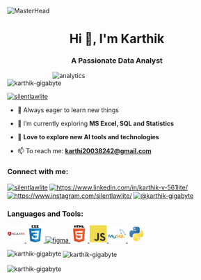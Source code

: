 ![MasterHead](https://iili.io/JU1Yhg4.gif)
<h1 align="center">Hi 👋, I'm Karthik</h1>
<h3 align="center">A Passionate Data Analyst</h3>
<img align="right" alt="analytics" width="400"  src="https://iili.io/JU1Fk74.gif">


<p align="left"> <img src="https://komarev.com/ghpvc/?username=karthik-gigabyte&label=Profile%20views&color=0e75b6&style=flat" alt="karthik-gigabyte" /> </p>

<p align="left"> <a href="https://twitter.com/silentlawlite" target="blank"><img src="https://img.shields.io/twitter/follow/silentlawlite?logo=twitter&style=for-the-badge" alt="silentlawlite" /></a> </p>

- 🙌 Always eager to learn new things
  
- 🌱 I’m currently exploring **MS Excel, SQL and Statistics**

- 💖 **Love to explore new AI tools and technologies**

- 📫 To reach me: **karthi20038242@gmail.com**

<h3 align="left">Connect with me:</h3>
<p align="left">
<a href="https://twitter.com/silentlawlite" target="blank"><img align="center" src="https://raw.githubusercontent.com/rahuldkjain/github-profile-readme-generator/master/src/images/icons/Social/twitter.svg" alt="silentlawlite" height="30" width="40" /></a>
<a href="https://linkedin.com/in/https://www.linkedin.com/in/karthik-v-561lite/" target="blank"><img align="center" src="https://raw.githubusercontent.com/rahuldkjain/github-profile-readme-generator/master/src/images/icons/Social/linked-in-alt.svg" alt="https://www.linkedin.com/in/karthik-v-561lite/" height="30" width="40" /></a>
<a href="https://instagram.com/https://www.instagram.com/silentlawlite/" target="blank"><img align="center" src="https://raw.githubusercontent.com/rahuldkjain/github-profile-readme-generator/master/src/images/icons/Social/instagram.svg" alt="https://www.instagram.com/silentlawlite/" height="30" width="40" /></a>
<a href="https://medium.com/@karthik-gigabyte" target="blank"><img align="center" src="https://iili.io/JU1hpG2.png" alt="@karthik-gigabyte" height="40" width="40" /></a>
</p>

<h3 align="left">Languages and Tools:</h3>
<p align="left"> <a href="https://angular.io" target="_blank" rel="noreferrer"> <img src="https://raw.githubusercontent.com/devicons/devicon/master/icons/angularjs/angularjs-original-wordmark.svg" alt="angularjs" width="40" height="40"/> </a> <a href="https://www.w3schools.com/css/" target="_blank" rel="noreferrer"> <img src="https://raw.githubusercontent.com/devicons/devicon/master/icons/css3/css3-original-wordmark.svg" alt="css3" width="40" height="40"/> </a> <a href="https://www.figma.com/" target="_blank" rel="noreferrer"> <img src="https://www.vectorlogo.zone/logos/figma/figma-icon.svg" alt="figma" width="40" height="40"/> </a> <a href="https://www.w3.org/html/" target="_blank" rel="noreferrer"> <img src="https://raw.githubusercontent.com/devicons/devicon/master/icons/html5/html5-original-wordmark.svg" alt="html5" width="40" height="40"/> </a> <a href="https://developer.mozilla.org/en-US/docs/Web/JavaScript" target="_blank" rel="noreferrer"> <img src="https://raw.githubusercontent.com/devicons/devicon/master/icons/javascript/javascript-original.svg" alt="javascript" width="40" height="40"/> </a> <a href="https://www.mysql.com/" target="_blank" rel="noreferrer"> <img src="https://raw.githubusercontent.com/devicons/devicon/master/icons/mysql/mysql-original-wordmark.svg" alt="mysql" width="40" height="40"/> </a> <a href="https://www.python.org" target="_blank" rel="noreferrer"> <img src="https://raw.githubusercontent.com/devicons/devicon/master/icons/python/python-original.svg" alt="python" width="40" height="40"/> </a> </p>

<p><img align="left" src="https://github-readme-stats.vercel.app/api/top-langs?username=karthik-gigabyte&show_icons=true&locale=en&layout=compact" alt="karthik-gigabyte" /></p>

<p>&nbsp;<img align="center" src="https://github-readme-stats.vercel.app/api?username=karthik-gigabyte&show_icons=true&locale=en" alt="karthik-gigabyte" /></p>

<p><img align="center" src="https://github-readme-streak-stats.herokuapp.com/?user=karthik-gigabyte&" alt="karthik-gigabyte" /></p>
